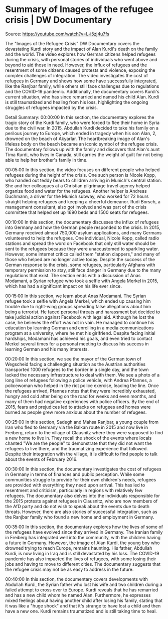 # Summary of Images of the refugee crisis | DW Documentary

Source: https://youtube.com/watch?v=L-i5zj4u7fs

The "Images of the Refugee Crisis" DW Documentary covers the devastating Kurdi story and the impact of Alan Kurdi's death on the family and the world. The video explores how German citizens helped refugees during the crisis, with personal stories of individuals who went above and beyond to aid those in need. However, the influx of refugees and the resentment of some citizens caused protests and violence, exposing the complex challenges of integration. The video investigates the cost of refugees in Germany and shows how some have successfully integrated, like the Ranjbar family, while others still face challenges due to regulations and the COVID-19 pandemic. Additionally, the documentary covers Kurdi's current situation, who has since remarried and named his child Alan. Kurdi is still traumatized and healing from his loss, highlighting the ongoing struggles of refugees impacted by the crisis.

Detail Summary: 
00:00:00
In this section, the documentary explores the tragic story of the Kurdi family, who were forced to flee their home in Syria due to the civil war. In 2015, Abdullah Kurdi decided to take his family on a perilous journey to Europe, which ended in tragedy when his son Alan, 2, drowned on the beach of Akyarlar. The heartbreaking image of Alan's lifeless body on the beach became an iconic symbol of the refugee crisis. The documentary follows up with the family and discovers that Alan's aunt Tima Kurdi, who lives in Canada, still carries the weight of guilt for not being able to help her brother's family in time.

00:05:00
In this section, the video focuses on different people who helped refugees during the height of the crisis. One such person is Nicole Kopp, who handed out teddy bears to children arriving in Munich's central station. She and her colleagues at a Christian pilgrimage travel agency helped organize food and water for the refugees. Another helper is Andreas Duchmann, a driver for the Munich subway, who worked for 72 hours straight helping refugees and keeping a cheerful demeanor. Rudi Borsch, a management consultant, also got involved and was part of the crisis committee that helped set up 1690 beds and 1500 seats for refugees.

00:10:00
In this section, the documentary discusses the influx of refugees into Germany and how the German people responded to the crisis. In 2015, Germany received almost 750,000 asylum applications, and many Germans volunteered to help the refugees. One individual, Nicole Kopp, called radio stations and spread the word on Facebook that only still water should be sent to the refugees because they were unaccustomed to sparkling water. However, some internet critics called them "station clappers," and many of those who helped are no longer active today. Despite the success of the German response to the crisis, some refugees, particularly Afghans with temporary permission to stay, still face danger in Germany due to the many regulations that exist. The section ends with a discussion of Anas Modamani, a Syrian refugee who took a selfie with Angela Merkel in 2015, which has had a significant impact on his life ever since.

00:15:00
In this section, we learn about Anas Modamani. The Syrian refugee took a selfie with Angela Merkel, which ended up causing him trouble due to right-wing groups spreading false allegations about him being a terrorist. He faced personal threats and harassment but decided to take judicial action against Facebook with legal aid. Although he lost the case, he believes the effort was not in vain. He managed to continue his education by learning German and enrolling in a media communications program at a university, where he met his girlfriend. Despite facing initial hardships, Modamani has achieved his goals, and even tried to contact Merkel several times for a personal meeting to discuss his success in learning German and his many interests.

00:20:00
In this section, we see the mayor of the German town of Wegscheid facing a challenging situation as the Austrian authorities transported 1000 refugees to the border in a single day, and the town lacked the necessary infrastructure to deal with them. We see a photo of a long line of refugees following a police vehicle, with Andrea Pfannes, a policewoman who helped in the riot police exercise, leading the line. Once the refugees arrived, Pfannes notes that they were incredibly exhausted, hungry and cold after being on the road for weeks and even months, and many of them had negative experiences with police officers. By the end of 2015, fears and prejudices led to attacks on refugees and homes were burned as people grew more anxious about the number of refugees.

00:25:00
In this section, Sadegh and Mahsa Ranjbar, a young couple from Iran who fled to Germany via the Balkan route in 2015 and now live in Freiberg, return to the village of Clausnitz where they were supposed to find a new home to live in. They recall the shock of the events where locals chanted "We are the people" to demonstrate that they did not want the refugees to live there, and the traumatizing experience that followed. Despite their integration with the village, it is difficult to find people to talk about the events of February 2016.

00:30:00
In this section, the documentary investigates the cost of refugees in Germany in terms of finances and public perception. While some communities struggle to provide for their own children's needs, refugees are provided with everything they need upon arrival. This has led to resentment and criticism, particularly in regions with relatively few refugees. The documentary also delves into the individuals responsible for the 2015 protests against refugees in Clausnitz, who are now members of the AfD party and do not wish to speak about the events due to death threats. However, there are also stories of successful integration, such as the Ranjbar family who found a new home and employment in Germany.

00:35:00
In this section, the documentary explores how the lives of some of the refugees have evolved since they arrived in Germany. The Iranian family in Freiberg has integrated well into the community, with the children having a future in Germany. However, the image of Alan Kurdi, the young boy who drowned trying to reach Europe, remains haunting. His father, Abdullah Kurdi, is now living in Iraq and is still devastated by his loss. The COVID-19 pandemic has also impacted the lives of refugees, with some losing their jobs and having to move to different cities. The documentary suggests that the refugee crisis may not be as easy to address in the future.

00:40:00
In this section, the documentary covers developments with Abdullah Kurdi, the Syrian father who lost his wife and two children during a failed attempt to cross over to Europe. Kurdi reveals that he has remarried and has a new child whom he named Alan. Furthermore, he expresses mixed feelings about having another child after losing his family, stating that it was like a "huge shock" and that it's strange to have lost a child and then have a new one. Kurdi remains traumatized and is still taking time to heal.

